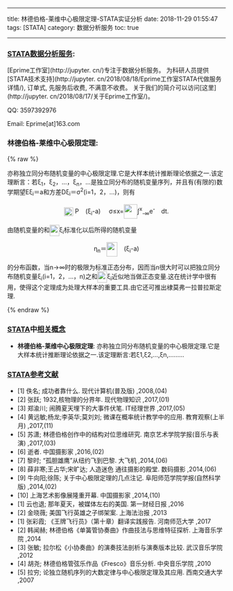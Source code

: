
---
title: 林德伯格-莱维中心极限定理-STATA实证分析
date: 2018-11-29 01:55:47
tags: [STATA]
category: 数据分析服务
toc: true

---



<span></span>
<!-- more -->

### [STATA](/tags/STATA/)[数据分析服务](/categories/数据分析服务/):
[Eprime工作室](http://jupyter. cn/)专注于数据分析服务。
为科研人员提供[STATA技术支持](http://jupyter. cn/2018/08/18/Eprime工作室STATA代做服务详情/), 订单式, 先服务后收费, 不满意不收费。
关于我们的简介可以访问[这里](http://jupyter. cn/2018/08/17/关于Eprime工作室/)。

QQ: 3597392976

Email: Eprime[at]163.com



### 林德伯格-莱维中心极限定理:

{% raw %}
<div class="p1">亦称独立同分布随机变量的中心极限定理.它是大样本统计推断理论依据之一.该定理断言：若ξ<sub>1</sub>，ξ<sub>2</sub>，…，ξ<sub>n</sub>，…是独立同分布的随机变量序列，并且有(有限的)数学期望Eξ<sub>i</sub>＝a和方差Dξ<sub>i</sub>＝σ<sup>2</sup>(i=1，2，…)，则有


<p></p><p align="center"><span class="imgdiv" style="text-align:center;"><img onclick="zoomPic(this);" align="absmiddle" height="20" src="/CRFDPIC/R200607288/MATH1X_1998.JPG" width="21"></span> P<span class="imgdiv" style="text-align:center;"><img onclick="zoomPic(this);" align="absmiddle" height="26" src="/CRFDPIC/R200607288/MATH1X_1999.JPG" width="15"></span>(ξ<sub>i</sub>-a)<span class="imgdiv" style="text-align:center;"><img onclick="zoomPic(this);" align="absmiddle" height="16" src="/CRFDPIC/R200607288/MATH0X_6211.JPG" width="19"></span>σ≤x=<span class="imgdiv" style="text-align:center;"><img onclick="zoomPic(this);" align="absmiddle" height="33" src="/CRFDPIC/R200607288/MATH0X_6212.JPG" width="31"></span>∫<sup>x</sup><sub>-∞</sub>e<sup>-<span class="imgdiv" style="text-align:center;"><img onclick="zoomPic(this);" align="absmiddle" height="28" src="/CRFDPIC/R200607288/MATH0X_6213.JPG" width="14"></span></sup>dt.</p>

<p>由随机变量的和<span class="imgdiv" style="text-align:center;"><img onclick="zoomPic(this);" align="absmiddle" height="26" src="/CRFDPIC/R200607288/MATH1X_2000.JPG" width="22"></span>ξ<sub>i</sub>标准化以后所得的随机变量


</p><p></p><p align="center">η<sub>n</sub>＝<span class="imgdiv" style="text-align:center;"><img onclick="zoomPic(this);" align="absmiddle" height="33" src="/CRFDPIC/R200607288/MATH0X_6214.JPG" width="25"></span><span class="imgdiv" style="text-align:center;"><img onclick="zoomPic(this);" align="absmiddle" height="26" src="/CRFDPIC/R200607288/MATH1X_2001.JPG" width="15"></span>(ξ<sub>i</sub>-a)</p>

的分布函数，当n→∞时的极限为标准正态分布，因而当n很大时可以把独立同分布随机变量ξ<sub>i</sub>(i=1，2，…，n)之和<span class="imgdiv" style="text-align:center;"><img onclick="zoomPic(this);" align="absmiddle" height="26" src="/CRFDPIC/R200607288/MATH1X_2002.JPG" width="22"></span>ξ<sub>i</sub>近似地当做正态变量.这在统计学中很有用，使得这个定理成为处理大样本的重要工具.由它还可推出棣莫弗一拉普拉斯定理.</div>
{% endraw %}



### [STATA](/tags/STATA/)中[相关概念](/categories/数据分析服务)

- **林德伯格-莱维中心极限定理**: 亦称独立同分布随机变量的中心极限定理.它是大样本统计推断理论依据之一.该定理断言:若ξ1,ξ2,…,ξn,…......


### [STATA](/tags/STATA/)[参考文献](/categories/数据分析服务/)

- [1]  佚名; 成功者靠什么. 现代计算机(普及版) ,2008,(04)
- [2]  张跃; 1932,核物理的分界年. 现代物理知识 ,2017,(01)
- [3]  郑渝川; 闹腾夏天埋下的大事件伏笔. IT经理世界 ,2017,(05)
- [4]  黄远敏;杨龙;李英华;莫刘刘; 微课在概率统计教学中的应用. 教育观察(上半月) ,2017,(11)
- [5]  苏潇; 林德伯格创作中的结构对位思维研究. 南京艺术学院学报(音乐与表演) ,2017,(03)
- [6]   逝者. 中国摄影家 ,2016,(02)
- [7]  黎时; “孤胆雄鹰”从纽约飞到巴黎. 大飞机 ,2014,(06)
- [8]  薛非寒;王占华;宋旷达; 人造迷色  通往摄影的殿堂. 数码摄影 ,2014,(06)
- [9]  牛向阳;徐陈; 关于中心极限定理的几点注记. 阜阳师范学院学报(自然科学版) ,2014,(02)
- [10]   上海艺术影像展隆重开幕. 中国摄影家 ,2014,(10)
- [1]  云也退; 那年夏天，被媒体左右的美国. 第一财经日报 ,2016
- [2]  金晓薇; 美国飞行英雄之子绑架案. 上海法治报 ,2013
- [1]  张彩霞; 《王牌飞行员》（第十章）翻译实践报告. 河南师范大学 ,2017
- [2]  韩闻赫; 林德伯格《单簧管协奏曲》作曲技法与思维特征探析. 上海音乐学院 ,2014
- [3]  张敏; 拉尔松《小协奏曲》的演奏技法剖析与演奏版本比较. 武汉音乐学院 ,2012
- [4]  胡尧; 林德伯格管弦乐作品《Fresco》音乐分析. 中央音乐学院 ,2010
- [5]  拉穷; 论独立随机序列的大数定律与中心极限定理及其应用. 西南交通大学 ,2007



